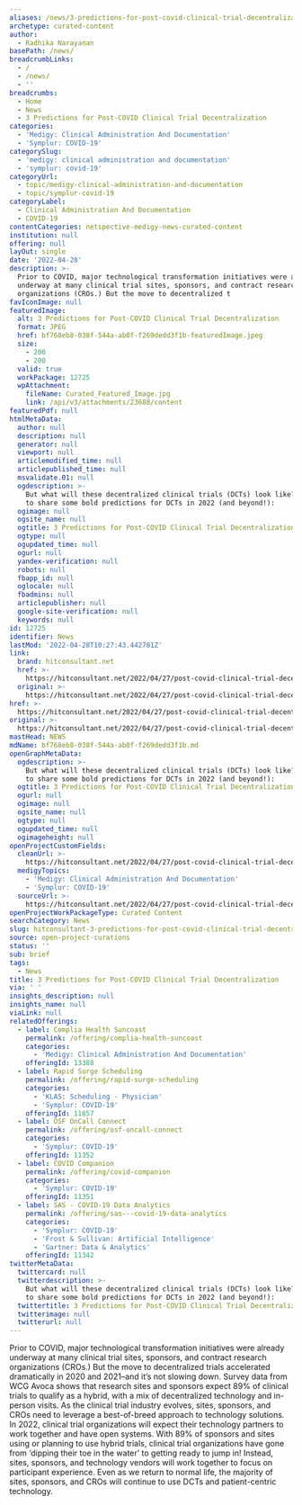 ```yaml
---
aliases: /news/3-predictions-for-post-covid-clinical-trial-decentralization
archetype: curated-content
author:
  - Radhika Narayanan
basePath: /news/
breadcrumbLinks:
  - /
  - /news/
  - ''
breadcrumbs:
  - Home
  - News
  - 3 Predictions for Post-COVID Clinical Trial Decentralization
categories:
  - 'Medigy: Clinical Administration And Documentation'
  - 'Symplur: COVID-19'
categorySlug:
  - 'medigy: clinical administration and documentation'
  - 'symplur: covid-19'
categoryUrl:
  - topic/medigy-clinical-administration-and-documentation
  - topic/symplur-covid-19
categoryLabel:
  - Clinical Administration And Documentation
  - COVID-19
contentCategories: netspective-medigy-news-curated-content
institution: null
offering: null
layOut: single
date: '2022-04-28'
description: >-
  Prior to COVID, major technological transformation initiatives were already
  underway at many clinical trial sites, sponsors, and contract research
  organizations (CROs.) But the move to decentralized t
favIconImage: null
featuredImage:
  alt: 3 Predictions for Post-COVID Clinical Trial Decentralization
  format: JPEG
  href: bf768eb8-038f-544a-ab0f-f269dedd3f1b-featuredImage.jpeg
  size:
    - 200
    - 200
  valid: true
  workPackage: 12725
  wpAttachment:
    fileName: Curated_Featured_Image.jpg
    link: /api/v3/attachments/23688/content
featuredPdf: null
htmlMetaData:
  author: null
  description: null
  generator: null
  viewport: null
  articlemodified_time: null
  articlepublished_time: null
  msvalidate.01: null
  ogdescription: >-
    But what will these decentralized clinical trials (DCTs) look like? I’d like
    to share some bold predictions for DCTs in 2022 (and beyond!):
  ogimage: null
  ogsite_name: null
  ogtitle: 3 Predictions for Post-COVID Clinical Trial Decentralization
  ogtype: null
  ogupdated_time: null
  ogurl: null
  yandex-verification: null
  robots: null
  fbapp_id: null
  oglocale: null
  fbadmins: null
  articlepublisher: null
  google-site-verification: null
  keywords: null
id: 12725
identifier: News
lastMod: '2022-04-28T10:27:43.442781Z'
link:
  brand: hitconsultant.net
  href: >-
    https://hitconsultant.net/2022/04/27/post-covid-clinical-trial-decentralization/
  original: >-
    https://hitconsultant.net/2022/04/27/post-covid-clinical-trial-decentralization/
href: >-
  https://hitconsultant.net/2022/04/27/post-covid-clinical-trial-decentralization/
original: >-
  https://hitconsultant.net/2022/04/27/post-covid-clinical-trial-decentralization/
mastHead: NEWS
mdName: bf768eb8-038f-544a-ab0f-f269dedd3f1b.md
openGraphMetaData:
  ogdescription: >-
    But what will these decentralized clinical trials (DCTs) look like? I’d like
    to share some bold predictions for DCTs in 2022 (and beyond!):
  ogtitle: 3 Predictions for Post-COVID Clinical Trial Decentralization
  ogurl: null
  ogimage: null
  ogsite_name: null
  ogtype: null
  ogupdated_time: null
  ogimageheight: null
openProjectCustomFields:
  cleanUrl: >-
    https://hitconsultant.net/2022/04/27/post-covid-clinical-trial-decentralization/
  medigyTopics:
    - 'Medigy: Clinical Administration And Documentation'
    - 'Symplur: COVID-19'
  sourceUrl: >-
    https://hitconsultant.net/2022/04/27/post-covid-clinical-trial-decentralization/
openProjectWorkPackageType: Curated Content
searchCategory: News
slug: hitconsultant-3-predictions-for-post-covid-clinical-trial-decentralization
source: open-project-curations
status: ''
sub: brief
tags:
  - News
title: 3 Predictions for Post-COVID Clinical Trial Decentralization
via: ' '
insights_description: null
insights_name: null
viaLink: null
relatedOfferings:
  - label: Complia Health Suncoast
    permalink: /offering/complia-health-suncoast
    categories:
      - 'Medigy: Clinical Administration And Documentation'
    offeringId: 13388
  - label: Rapid Surge Scheduling
    permalink: /offering/rapid-surge-scheduling
    categories:
      - 'KLAS: Scheduling - Physician'
      - 'Symplur: COVID-19'
    offeringId: 11657
  - label: OSF OnCall Connect
    permalink: /offering/osf-oncall-connect
    categories:
      - 'Symplur: COVID-19'
    offeringId: 11352
  - label: COVID Companion
    permalink: /offering/covid-companion
    categories:
      - 'Symplur: COVID-19'
    offeringId: 11351
  - label: SAS - COVID-19 Data Analytics
    permalink: /offering/sas---covid-19-data-analytics
    categories:
      - 'Symplur: COVID-19'
      - 'Frost & Sullivan: Artificial Intelligence'
      - 'Gartner: Data & Analytics'
    offeringId: 11342
twitterMetaData:
  twittercard: null
  twitterdescription: >-
    But what will these decentralized clinical trials (DCTs) look like? I’d like
    to share some bold predictions for DCTs in 2022 (and beyond!):
  twittertitle: 3 Predictions for Post-COVID Clinical Trial Decentralization
  twitterimage: null
  twitterurl: null
---
```

<p>Prior to COVID, major technological transformation initiatives were already underway at many clinical trial sites, sponsors, and contract research organizations (CROs.) But the move to decentralized trials accelerated dramatically in 2020 and 2021–and it’s not slowing down.
Survey data from WCG Avoca shows that research sites and sponsors expect 89% of clinical trials to qualify as a hybrid, with a mix of decentralized technology and in-person visits.
As the clinical trial industry evolves, sites, sponsors, and CROs need to leverage a best-of-breed approach to technology solutions.
In 2022, clinical trial organizations will expect their technology partners to work together and have open systems.
With 89% of sponsors and sites using or planning to use hybrid trials, clinical trial organizations have gone from ‘dipping their toe in the water’ to getting ready to jump in!
Instead, sites, sponsors, and technology vendors will work together to focus on participant experience.
Even as we return to normal life, the majority of sites, sponsors, and CROs will continue to use DCTs and patient-centric technology.</p>